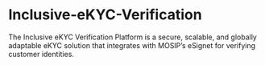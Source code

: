 # Inclusive-eKYC-Verification
The Inclusive eKYC Verification Platform is a secure, scalable, and globally adaptable eKYC solution that integrates with MOSIP’s eSignet for verifying customer identities. 
